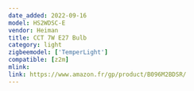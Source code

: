 ```yaml
---
date_added: 2022-09-16
model: HS2WDSC-E
vendor: Heiman
title: CCT 7W E27 Bulb
category: light
zigbeemodel: ['TemperLight']
compatible: [z2m]
mlink: 
link: https://www.amazon.fr/gp/product/B096M2BDSR/
---
```

